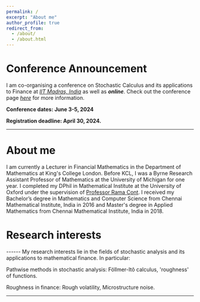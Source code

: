 ```yaml
---
permalink: /
excerpt: "About me"
author_profile: true
redirect_from: 
  - /about/
  - /about.html
---
```

<!--title: "About me"-->

<h1>Conference Announcement</h1>

I am co-organising a conference on Stochastic Calculus and its applications to Finance at <i>[IIT Madras, India](https://math.iitm.ac.in/)</i> as well as <i><b>online</b></i>. Check out the conference page [<i>here</i>](https://ge.iitm.ac.in/spde-2024/) for more information.

<b>Conference dates: June 3-5, 2024</b>

<b>Registration deadline: April 30, 2024.</b>

<!--
[_International Conference on Stochastic Calculus and Application to Finance- with a focus towards Functional Ito Calculus and Stochastic PDEs in distribution space_](https://ge.iitm.ac.in/spde-2024/)

[Registration deadline](https://ge.iitm.ac.in/forms/conference-registration): 30 th April 


Conference Venue: IIT-Madras, India and Online
-->

------

<h1>About me</h1>

I am currently a Lecturer in Financial Mathematics in the Department of Mathematics at King's College London. Before KCL, I was a Byrne Research Assistant Professor of Mathematics at the University of Michigan for one year. I completed my DPhil in Mathematical Institute at the University of Oxford under the supervision of [Professor Rama Cont](http://rama.cont.perso.math.cnrs.fr/). I received my Bachelor’s degree in Mathematics and Computer Science from Chennai Mathematical Institute, India in 2016 and Master's degree in Applied Mathematics from Chennai Mathematical Institute, India in 2018. 


<h1>Research interests</h1>
------
My research interests lie in the fields of stochastic analysis and its applications to mathematical finance. In particular:

Pathwise methods in stochastic analysis: Föllmer-Itô calculus,  'roughness' of functions.

Roughness in finance: Rough volatility, Microstructure noise.

---

